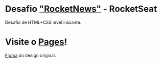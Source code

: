 # Desafio ["RocketNews"](https://app.rocketseat.com.br/discover/challenges/rocketnews) - RocketSeat
Desafio de HTML+CSS nível iniciante.
# Visite o [Pages](https://andrealvescorreia.github.io/desafio-rocketseat-rocketnews/)!
[Figma](https://www.figma.com/file/OVTHLjc2hi3MSQiYm9BplU/DD-%2F-RocketNews/duplicate) do design original.
